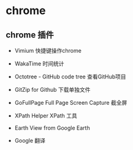 # chrome

## chrome 插件

- Vimium 快捷键操作chrome

- WakaTime 时间统计

- Octotree - GitHub code tree 查看GitHub项目

- GitZip for Github 下载单独文件

- GoFullPage Full Page Screen Capture 截全屏

- XPath Helper XPath 工具

- Earth View from Google Earth

- Google 翻译